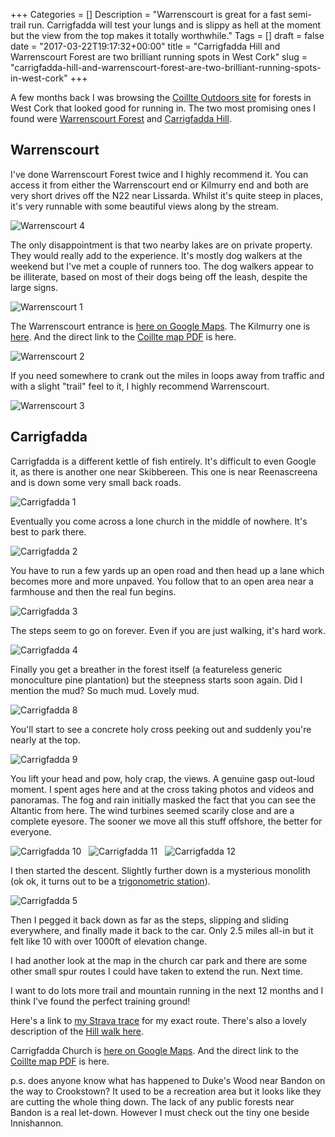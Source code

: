 +++
Categories = []
Description = "Warrenscourt is great for a fast semi-trail run. Carrigfadda will test your lungs and is slippy as hell at the moment but the view from the top makes it totally worthwhile."
Tags = []
draft = false
date = "2017-03-22T19:17:32+00:00"
title = "Carrigfadda Hill and Warrenscourt Forest are two brilliant running spots in West Cork"
slug = "carrigfadda-hill-and-warrenscourt-forest-are-two-brilliant-running-spots-in-west-cork"
+++

A few months back I was browsing the [Coillte Outdoors site](http://www.coillteoutdoors.ie/home/) for forests in West Cork that looked good for running in. The two most promising ones I found were [Warrenscourt Forest](http://www.coillteoutdoors.ie/index.php?id=171&rec_site=56) and [Carrigfadda Hill](http://www.coillteoutdoors.ie/index.php?id=173&rec_site=138&trail=217).

## Warrenscourt
I've done Warrenscourt Forest twice and I highly recommend it. You can access it from either the Warrenscourt end or Kilmurry end and both are very short drives off the N22 near Lissarda. Whilst it's quite steep in places, it's very runnable with some beautiful views along by the stream. 

![Warrenscourt 4](https://s3-eu-west-1.amazonaws.com/conoroneill.com/wp-content/uploads/2017/03/2017-03-17%2010.54.44.jpg)

The only disappointment is that two nearby lakes are on private property. They would really add to the experience. It's mostly dog walkers at the weekend but I've met a couple of runners too. The dog walkers appear to be illiterate, based on most of their dogs being off the leash, despite the large signs. 

![Warrenscourt 1](https://s3-eu-west-1.amazonaws.com/conoroneill.com/wp-content/uploads/2017/03/2017-03-17%2010.57.44.jpg)

The Warrenscourt entrance is [here on Google Maps](https://goo.gl/maps/mfjVU4rXb8q). The Kilmurry one is [here](https://goo.gl/maps/mct9ewePFJH2). And the direct link to the [Coillte map PDF](http://www.coillteoutdoors.ie/uploads/tx_r3coillterecreationsites/Warrenscourt.pdf) is here.

![Warrenscourt 2](https://s3-eu-west-1.amazonaws.com/conoroneill.com/wp-content/uploads/2017/03/2017_0108_100752_002.JPG)

If you need somewhere to crank out the miles in loops away from traffic and with a slight "trail" feel to it, I highly recommend Warrenscourt.

![Warrenscourt 3](https://s3-eu-west-1.amazonaws.com/conoroneill.com/wp-content/uploads/2017/03/2017-03-17%2010.41.54.jpg)

## Carrigfadda
Carrigfadda is a different kettle of fish entirely. It's difficult to even Google it, as there is another one near Skibbereen. This one is near Reenascreena and is down some very small back roads. 

![Carrigfadda 1](https://s3-eu-west-1.amazonaws.com/conoroneill.com/wp-content/uploads/2017/03/2017-03-21%2015.28.01.jpg)

Eventually you come across a lone church in the middle of nowhere. It's best to park there. 

![Carrigfadda 2](https://s3-eu-west-1.amazonaws.com/conoroneill.com/wp-content/uploads/2017/03/2017_0321_143821_007.JPG)

You have to run a few yards up an open road and then head up a lane which becomes more and more unpaved. You follow that to an open area near a farmhouse and then the real fun begins.

![Carrigfadda 3](https://s3-eu-west-1.amazonaws.com/conoroneill.com/wp-content/uploads/2017/03/2017_0321_144629_004.JPG)

The steps seem to go on forever. Even if you are just walking, it's hard work. 

![Carrigfadda 4](https://s3-eu-west-1.amazonaws.com/conoroneill.com/wp-content/uploads/2017/03/steps.jpg)

Finally you get a breather in the forest itself (a featureless generic monoculture pine plantation) but the steepness starts soon again. Did I mention the mud? So much mud. Lovely mud.

![Carrigfadda 8](https://s3-eu-west-1.amazonaws.com/conoroneill.com/wp-content/uploads/2017/03/2017_0321_145610_005.JPG)

You'll start to see a concrete holy cross peeking out and suddenly you're nearly at the top. 

![Carrigfadda 9](https://s3-eu-west-1.amazonaws.com/conoroneill.com/wp-content/uploads/2017/03/2017_0321_150427_016.JPG)


You lift your head and pow, holy crap, the views. A genuine gasp out-loud moment. I spent ages here and at the cross taking photos and videos and panoramas. The fog and rain initially masked the fact that you can see the Altantic from here. The wind turbines seemed scarily close and are a complete eyesore. The sooner we move all this stuff offshore, the better for everyone. 

![Carrigfadda 10](https://s3-eu-west-1.amazonaws.com/conoroneill.com/wp-content/uploads/2017/03/2017-03-21%2014.59.34.jpg)
&nbsp;
![Carrigfadda 11](https://s3-eu-west-1.amazonaws.com/conoroneill.com/wp-content/uploads/2017/03/2017-03-21%2014.59.19.jpg)
&nbsp;
![Carrigfadda 12](https://s3-eu-west-1.amazonaws.com/conoroneill.com/wp-content/uploads/2017/03/2017-03-21%2014.58.55.jpg)
&nbsp;

I then started the descent. Slightly further down is a mysterious monolith (ok ok, it turns out to be a [trigonometric station](https://en.wikipedia.org/wiki/Triangulation_station)). 

![Carrigfadda 5](https://s3-eu-west-1.amazonaws.com/conoroneill.com/wp-content/uploads/2017/03/2017_0321_151547_002.JPG)

Then I pegged it back down as far as the steps, slipping and sliding everywhere, and finally made it back to the car. Only 2.5 miles all-in but it felt like 10 with over 1000ft of elevation change.

I had another look at the map in the church car park and there are some other small spur routes I could have taken to extend the run. Next time.

I want to do lots more trail and mountain running in the next 12 months and I think I've found the perfect training ground!

Here's a link to [my Strava trace](https://www.strava.com/activities/908926017) for my exact route. There's also a lovely description of the [Hill walk here](http://corkhillwalks.blogspot.ie/2014/04/carrigfadda-looped-walk-over-high-hill.html).

Carrigfadda Church is [here on Google Maps](https://goo.gl/maps/hgodSvv7SJ32). And the direct link to the [Coillte map PDF](http://www.coillteoutdoors.ie/uploads/tx_r3coillterecreationsites/carrigfadda_01.pdf) is here.

p.s. does anyone know what has happened to Duke's Wood near Bandon on the way to Crookstown? It used to be a recreation area but it looks like they are cutting the whole thing down. The lack of any public forests near Bandon is a real let-down. However I must check out the tiny one beside Innishannon.
